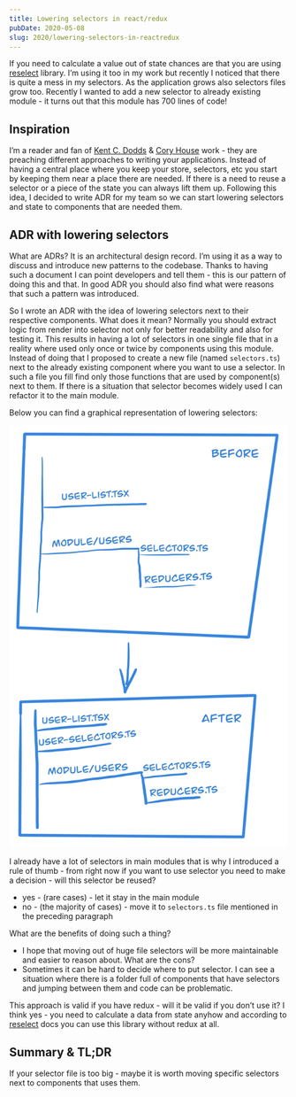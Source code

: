 ```yaml
---
title: Lowering selectors in react/redux
pubDate: 2020-05-08
slug: 2020/lowering-selectors-in-reactredux
---
```


If you need to calculate a value out of state chances are that you are using
[reselect](https://github.com/reduxjs/reselect) library. I’m using it too in my work but recently I noticed that
there is quite a mess in my selectors. As the application grows also selectors files grow too.
Recently I wanted to add a new selector to already existing module - it turns out that this module has 700 lines of code!

## Inspiration

I’m a reader and fan of [Kent C. Dodds](https://kentcdodds.com/) & [Cory House](https://twitter.com/housecor)
work - they are preaching different approaches to writing your applications. Instead of having a central place
where you keep your store, selectors, etc you start by keeping them near a place
there are needed. If there is a need to reuse a selector or a piece of the state you can
always lift them up. Following this idea, I decided to write ADR for my team so
we can start lowering selectors and state to components that are needed them.

## ADR with lowering selectors

What are ADRs? It is an architectural design record. I’m using it as a way to discuss
and introduce new patterns to the codebase. Thanks to having such a document I can
point developers and tell them - this is our pattern of doing this and that. In good
ADR you should also find what were reasons that such a pattern was introduced.

So I wrote an ADR with the idea of lowering selectors next to their respective components.
What does it mean? Normally you should extract logic from render into selector not only
for better readability and also for testing it. This results in having a lot of selectors
in one single file that in a reality where used only once or twice by components using this
module. Instead of doing that I proposed to create a new file (named `selectors.ts`)
next to the already existing component where you want to use a selector. In such a file you fill find
only those functions that are used by component(s) next to them. If there is a situation
that selector becomes widely used I can refactor it to the main module.

Below you can find a graphical representation of lowering selectors:

![Selectors](../../assets/2020-05-08-img.jpg)

I already have a lot of selectors in main modules that is why I introduced a rule of thumb - from
right now if you want to use selector you need to make a decision - will this selector be reused?

- yes - (rare cases) - let it stay in the main module
- no - (the majority of cases) - move it to `selectors.ts` file mentioned in the preceding paragraph

What are the benefits of doing such a thing?

- I hope that moving out of huge file selectors will be more maintainable and easier to reason about.
  What are the cons?
- Sometimes it can be hard to decide where to put selector. I can see a situation where there is
  a folder full of components that have selectors and jumping between them and code can be problematic.

This approach is valid if you have redux - will it be valid if you don’t use it?
I think yes - you need to calculate a data from state anyhow and according to [reselect](https://github.com/reduxjs/reselect#q-can-i-use-reselect-without-redux)
docs you can use this library without redux at all.

## Summary & TL;DR

If your selector file is too big - maybe it is worth moving specific selectors next to components that
uses them.
